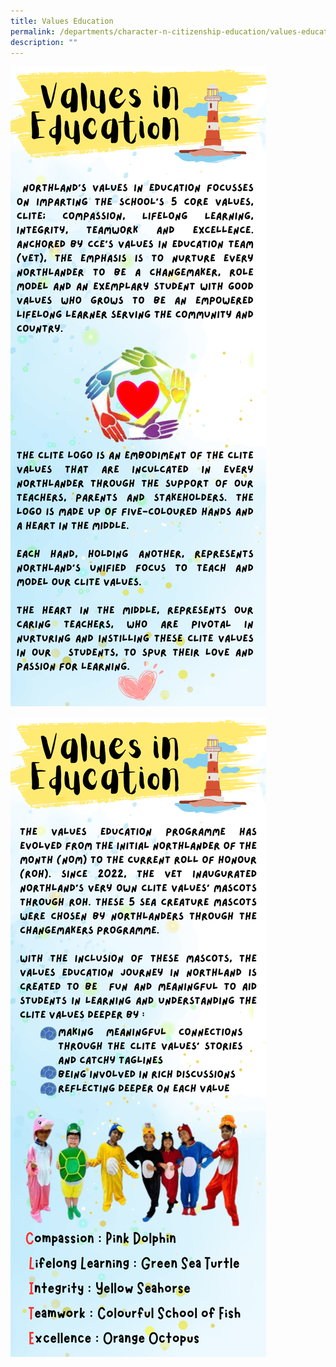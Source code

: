 ```yaml
---
title: Values Education
permalink: /departments/character-n-citizenship-education/values-education/
description: ""
---
```

![](/images/vie_5_may_2023.png)

![](/images/vie_2_5_may_2023.png)